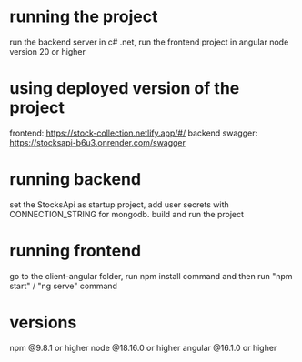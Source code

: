 # running the project
run the backend server in c# .net, run the frontend project in angular node version 20 or higher
# using deployed version of the project
frontend: https://stock-collection.netlify.app/#/
backend swagger: https://stocksapi-b6u3.onrender.com/swagger

# running backend
set the StocksApi as startup project, 
add user secrets with CONNECTION_STRING for mongodb.
build and run the project

# running frontend
go to the client-angular folder, run npm install command and then run "npm start" / "ng serve" command

# versions
npm @9.8.1 or higher
node @18.16.0 or higher
angular @16.1.0 or higher